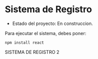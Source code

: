<h1> Sistema de Registro</h1>

- Estado del proyecto: En construccion.

Para ejecutar el sistema, debes poner:

```npm install react```

SISTEMA DE REGISTRO 2
